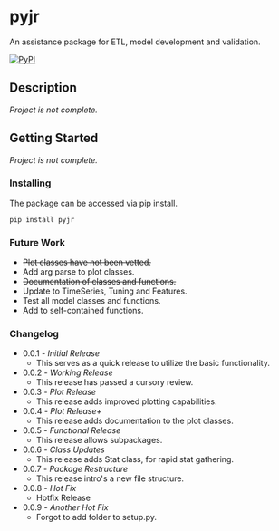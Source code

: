 # pyjr

An assistance package for ETL, model development and validation.

[![PyPI](https://img.shields.io/pypi/v/pyjr?color=brightgreen&logoColor=lightgrey)](https://pypi.org/project/pyjr/)

## Description
*Project is not complete.*

## Getting Started
*Project is not complete.*

### Installing
The package can be accessed via pip install.

    pip install pyjr

### Future Work
* ~~Plot classes have not been vetted.~~
* Add arg parse to plot classes.
* ~~Documentation of classes and functions.~~
* Update to TimeSeries, Tuning and Features.
* Test all model classes and functions.
* Add to self-contained functions.

### Changelog
* 0.0.1 - *Initial Release*
  * This serves as a quick release to utilize the basic functionality.
* 0.0.2 - *Working Release*
  * This release has passed a cursory review. 
* 0.0.3 - *Plot Release*
  * This release adds improved plotting capabilities.
* 0.0.4 - *Plot Release+*
  * This release adds documentation to the plot classes.
* 0.0.5 - *Functional Release*
  * This release allows subpackages.
* 0.0.6 - *Class Updates*
  * This release adds Stat class, for rapid stat gathering.
* 0.0.7 - *Package Restructure*
  * This release intro's a new file structure.
* 0.0.8 - *Hot Fix*
  * Hotfix Release
* 0.0.9 - *Another Hot Fix*
  * Forgot to add folder to setup.py.
